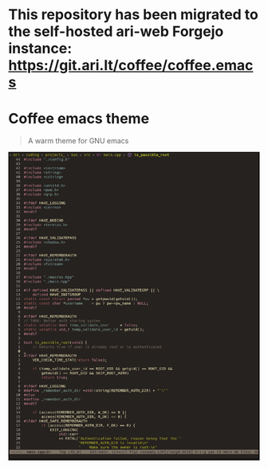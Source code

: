 # This repository has been migrated to the self-hosted ari-web Forgejo instance: <https://git.ari.lt/coffee/coffee.emacs>
# Coffee emacs theme

> A warm theme for GNU emacs

![Emacs screenshot](ss.jpg)

